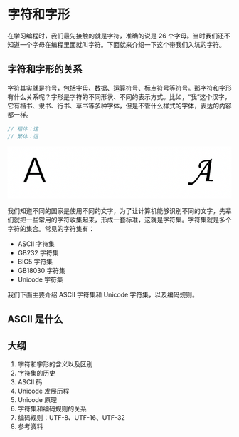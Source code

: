 # 字符和字形

在学习编程时，我们最先接触的就是字符，准确的说是 26 个字母。当时我们还不知道一个字母在编程里面就叫字符。下面就来介绍一下这个带我们入坑的字符。

## 字符和字形的关系

字符其实就是符号，包括字母、数据、运算符号、标点符号等符号。那字符和字形有什么关系呢？字形是字符的不同形状、不同的表示方式。比如，“我”这个汉字，它有楷书、隶书、行书、草书等多种字体，但是不管什么样式的字体，表达的内容都一样。

```javascript
// 楷体：这
// 繁体：這
```

![字形](../../images/a.png)

我们知道不同的国家是使用不同的文字，为了让计算机能够识别不同的文字，先辈们就把一些常用的字符收集起来，形成一套标准，这就是字符集。字符集就是多个字符的集合。常见的字符集有：

- ASCII 字符集
- GB232 字符集
- BIG5 字符集
- GB18030 字符集
- Unicode 字符集

我们下面主要介绍 ASCII 字符集和 Unicode 字符集，以及编码规则。

## ASCII 是什么

## 大纲

1. 字符和字形的含义以及区别
2. 字符集的历史
3. ASCII 码
4. Unicode 发展历程
5. Unicode 原理
6. 字符集和编码规则的关系
7. 编码规则：UTF-8、UTF-16、UTF-32
8. 参考资料
